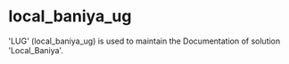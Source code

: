 # local_baniya_ug
'LUG' (local_baniya_ug) is used to maintain the Documentation of solution 'Local_Baniya'.
